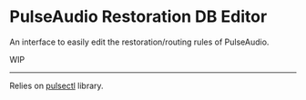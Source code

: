 # PulseAudio Restoration DB Editor


An interface to easily edit the restoration/routing rules of PulseAudio.

WIP


-----

Relies on [pulsectl](https://pypi.org/project/pulsectl/) library.

